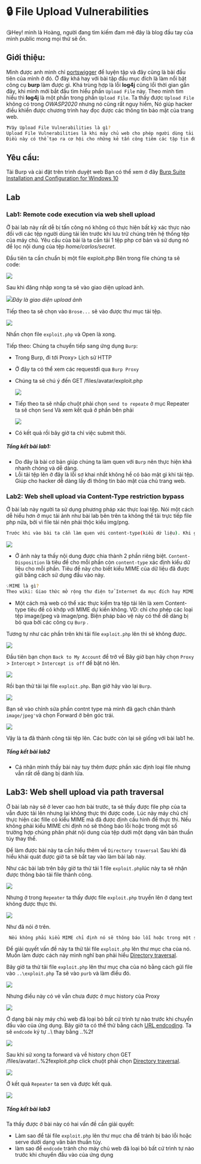 # 🔒 File Upload Vulnerabilities

😘Hey! mình là Hoàng, người đang tìm kiếm đam mê đây là blog đầu tay của mình public mong mọi thứ sẽ ổn.

## Giới thiệu:

Mình được anh mình chỉ [portswigger](https://portswigger.net) để luyện tập và đây cũng là bài đầu tiên của mình ở đó. Ở đây khá hay với bài tập đầu mục đích là làm nổi bật công cụ **burp** làm được gì.
Khá trùng hợp là lỗi **log4j** cũng lổi thời gian gần đây, khi mình mới bắt đầu tìm hiểu phần `Upload File` này. Theo mình tìm hiểu thì **log4j** là một phần trong phần `Upload File`. Ta thấy được `Upload File` không có trong _OWASP2020_ nhưng nó cũng rất nguy hiểm, Nó giúp hacker điều khiển được chương trình hay đọc được các thông tin bảo mật của trang web.

```sh
❓Vậy Upload File Vulnerabilities là gì?
Upload File Vulnerabilities là khi máy chủ web cho phép người dùng tải tệp lên hệ thống tệp nhưng không thể xác định được tệp hay quyền hạn của các tệp.Điều này dẫn đến một chức năng cơ bản cũng có thể tải được các tệp tùy ý có khả năng nguy hiểm.
Điều này có thể tạo ra cơ hội cho những kẻ tấn công tiêm các tập tin độc hại vào máy của bạn. Nếu tin tặc có thể tìm ra cách thực thi các tập tệp đó, chúng làm tổn hại đến hệ thống của bạn.

```

## Yêu cầu:

Tải Burp và cài đặt trên trình duyệt web
Bạn có thể xem ở đây [Burp Suite Installation and Configuration for Windows 10](https://www.youtube.com/watch?v=fDPOMHaeICQ)

## Lab

### Lab1: Remote code execution via web shell upload

Ở bài lab này rất dễ bị tấn công nó không có thực hiện bất kỳ xác thực nào đối với các tệp người dùng tải lên trước khi lưu trữ chúng trên hệ thống tệp của máy chủ.
Yêu cầu của bài là ta cần tải 1 tệp php cơ bản và sử dụng nó để lọc nội dung của tệp _home/carlos/secret_.

Đầu tiên ta cần chuẩn bị một file exploit.php
Bên trong file chúng ta sẽ code:

<?php echo file_get_contents('/home/carlos/secret'); ?>

<img src="image\Screenshot 2021-12-24 215734.png">

Sau khi đăng nhập xong ta sẽ vào giao diện upload ảnh.

<img src="image\Screenshot 2021-12-24 214543.png">_Đây là giao diện upload ảnh_

Tiếp theo ta sẽ chọn vào `Brose...` sẽ vào được thư mục tải tệp.

<img src="image\Screenshot 2021-12-24 215928.png">

Nhấn chọn file `exploit.php` và Open là xong.

Tiếp theo:
Chúng ta chuyển tiếp sang ứng dụng `Burp`:

- Trong Burp, đi tới Proxy> Lịch sử HTTP
- Ở đây ta có thể xem các requestđi qua `Burp Proxy`
- Chúng ta sẽ chú ý đến GET /files/avatar/exploit.php

  <img src="image\Untitled.png">

- Tiếp theo ta sẽ nhấp chuột phải chọn `send to repeate` ở mục Repeater ta sẽ chọn `Send` Và xem kết quả ở phần bên phải

  <img src="image\Untitled (1).png">

- Có kết quả rồi bây giờ ta chỉ việc submit thôi.

##### Tổng kết bài lab1:

- Do đây là bài cơ bản giúp chúng ta làm quen với `Burp` nên thực hiện khá nhanh chóng và dễ dàng.
- Lỗi tải tệp lên ở đây là lỗi sơ khai nhất không hề có bảo mật gì khi tải tệp. Giúp cho hacker dễ dàng lấy đi thông tin bảo mật của chủ trang web.

### Lab2: Web shell upload via Content-Type restriction bypass

Ở bài lab này người ta sử dụng phương pháp xác thực loại tệp. Nói một cách dễ hiểu hơn ở mục tải ảnh như bài lab bên trên ta không thể tải trực tiếp file php nữa, bởi vì file tải nên phải thộc kiểu img/png.

```sh
Trước khi vào bài ta cần làm quen với content-type(kiểu dứ liệu). Khi gửi biểu mẫu HTML, trình duyệt của bạn thường gửi dữ liệu được cung cấp trong một POST yêu cầu với loại nội dung `application/x-www-form-url-encoded`. Cái này chỉ phù hợp khi nó là nhập tên, địa chỉ... Nó không phù hợp với tài liệu hay chuỗi nhị phân. Trong trường hợp này `multipart/form-data` là cách tiếp cận ưu tiên.
```

<img src="image\Untitled (2).png">

- Ở ảnh này ta thấy nội dung được chia thành 2 phần riêng biệt. `Content-Disposition` là tiêu đề cho mỗi phần còn `content-type` xác định kiểu dữ liệu cho mỗi phần. Tiêu đề này cho biết kiểu MIME của dữ liệu đã được gửi bằng cách sử dụng đầu vào này.

```sh
💡MIME là gì?
Theo wiki: Giao thức mở rộng thư điện tử Internet đa mục đích hay MIME (Multipurpose Internet Mail Extensions) là một tiêu chuẩn Internet về định dạng cho thư điện tử.
```

- Một cách mà web có thể xác thực kiểm tra tệp tải lên là xem Content-type tiêu đề có khớp với MIME dự kiến không. VD: chỉ cho phép các loại tệp image/jpeg và image/png. Biện pháp bảo vệ này có thể dễ dàng bị bỏ qua bởi các công cụ `Burp` .

Tương tự như các phần trên khi tải file `exploit.php` lên thì sẽ không được.

<img src="image\Untitled (3).png">

Đầu tiên bạn chọn `Back to My Account` để trở về
Bây giờ bạn hãy chọn `Proxy` > `Intercept` > `Intercept is off` để bật nó lên.

<img src="image\Untitled (5).png">

Rồi bạn thử tải lại file `exploit.php`.
Bạn giờ hãy vào lại `Burp`.

<img src="image\Untitled (5).png">

Bạn sẽ vào chỉnh sửa phần contnt type mà mình đã gạch chân thành `image/jpeg'`và chọn Forward ở bên góc trái.

<img src="image\Untitled (6).png">

Vậy là ta đã thành công tải tệp lên. Các bước còn lại sẽ giống với bài lab1 he.

##### Tổng kết bài lab2

- Cá nhân mình thấy bài này tuy thêm được phần xác định loại file nhưng vẫn rất dễ dàng bị dánh lừa.

## Lab3: Web shell upload via path traversal

Ở bài lab này sẽ ở lever cao hơn bài trước, ta sẽ thấy được file php của ta vẫn được tải lên nhưng lại không thực thi được code. Lúc này máy chủ chỉ thực hiện các fille có kiểu MIME mà đã được định cấu hình để thực thi. Nếu không phải kiểu MIME chỉ định nó sẽ thông báo lỗi hoặc trong một số trường hợp chúng phân phát nội dung của tệp dưới một dạng văn bản thuần túy thay thế.

Để làm được bài này ta cần hiểu thêm về `Directory traversal`
Sau khi đã hiểu khái quát được giờ ta sẽ bắt tay vào làm bài lab này.

Như các bài lab trên bây giờ ta thử tải 1 file `exploit.php`lúc này ta sẽ nhận được thông báo tải file thành công.

<img src="image\lab3.png">

Nhưng ở trong `Repeater` ta thấy được file `exploit.php` truyền lên ở dạng text không được thực thi.

<img src="image\lab3-1.png">

Như đã nói ở trên.

```sh
 Nếu không phải kiểu MIME chỉ định nó sẽ thông báo lỗi hoặc trong một số trường hợp chúng serve nội dung của tệp dưới một dạng văn bản thuần túy thay thế.
```

Để giải quyết vấn đề này ta thử tải file `exploit.php` lên thư mục cha của nó. Muốn làm được cách này mình nghĩ bạn phải hiểu [Directory traversal](https://portswigger.net/web-security/file-path-traversal).

Bây giờ ta thử tải file `exploit.php` lên thư mục cha của nó bằng cách gửi file vào `..\exploit.php`
Ta sẽ vào `purb` và làm điều đó.

<img src="image\lab3-2.png">

Nhưng điều này có vẻ vẫn chưa được ở mục history của Proxy

<img src="image\lab3-3.png">

Ở dạng bài này máy chủ web đã loại bỏ bất cứ trình tự nào trước khi chuyển đầu vào của ứng dụng.
Bây giờ ta có thể thử bằng cách [URL endcoding](https://www.urlencoder.org/). Ta sẽ `endcode` ký tự ..\ thay bằng ..%2f

<img src="image\lab3-4.png">

Sau khi sử xong ta forward và về history chọn GET /files/avatar/..%2fexploit.php click chuột phải chọn [Directory traversal](https://portswigger.net/web-security/file-path-traversal).

<img src="image\lab3-5.png">

Ở kết quả `Repeater` ta sen và được kết quả.

<img src="image\lab3-6.png">

##### Tổng kết bài lab3

Ta thấy được ở bài này có hai vấn đề cần giải quyết:

- Làm sao để tải file `exploit.php` lên thư mục cha để tránh bị báo lỗi hoặc serve dưới dạng văn bản thuần túy.
- làm sao để `endcode` tránh cho máy chủ web đã loại bỏ bất cứ trình tự nào trước khi chuyển đầu vào của ứng dụng
